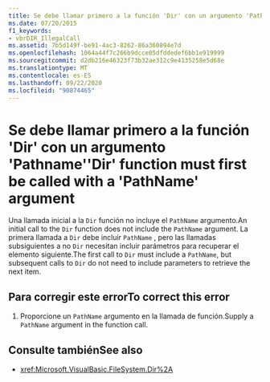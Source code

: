 ```yaml
---
title: Se debe llamar primero a la función 'Dir' con un argumento 'Pathname'
ms.date: 07/20/2015
f1_keywords:
- vbrDIR_IllegalCall
ms.assetid: 7b5d149f-be91-4ac3-8262-86a360894e7d
ms.openlocfilehash: 1064a44f7c266b9dcce05dfddedef6bb1e919999
ms.sourcegitcommit: d2db216e46323f73b32ae312c9e4135258e5d68e
ms.translationtype: MT
ms.contentlocale: es-ES
ms.lasthandoff: 09/22/2020
ms.locfileid: "90874465"
---
```

# <a name="dir-function-must-first-be-called-with-a-pathname-argument"></a><span data-ttu-id="d1860-102">Se debe llamar primero a la función 'Dir' con un argumento 'Pathname'</span><span class="sxs-lookup"><span data-stu-id="d1860-102">'Dir' function must first be called with a 'PathName' argument</span></span>

<span data-ttu-id="d1860-103">Una llamada inicial a la `Dir` función no incluye el `PathName` argumento.</span><span class="sxs-lookup"><span data-stu-id="d1860-103">An initial call to the `Dir` function does not include the `PathName` argument.</span></span> <span data-ttu-id="d1860-104">La primera llamada a `Dir` debe incluir `PathName` , pero las llamadas subsiguientes a no `Dir` necesitan incluir parámetros para recuperar el elemento siguiente.</span><span class="sxs-lookup"><span data-stu-id="d1860-104">The first call to `Dir` must include a `PathName`, but subsequent calls to `Dir` do not need to include parameters to retrieve the next item.</span></span>  
  
## <a name="to-correct-this-error"></a><span data-ttu-id="d1860-105">Para corregir este error</span><span class="sxs-lookup"><span data-stu-id="d1860-105">To correct this error</span></span>  
  
1. <span data-ttu-id="d1860-106">Proporcione un `PathName` argumento en la llamada de función.</span><span class="sxs-lookup"><span data-stu-id="d1860-106">Supply a `PathName` argument in the function call.</span></span>  
  
## <a name="see-also"></a><span data-ttu-id="d1860-107">Consulte también</span><span class="sxs-lookup"><span data-stu-id="d1860-107">See also</span></span>

- <xref:Microsoft.VisualBasic.FileSystem.Dir%2A>

